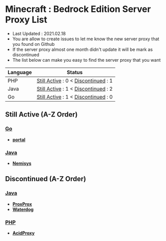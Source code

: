 # Minecraft : Bedrock Edition Server Proxy List
  - Last Updated : 2021.02.18
  - You are allow to create issues to let me know the new server proxy that you found on Github
  - If the server proxy almost one month didn't update it will be mark as discontinued
  - The list below can make you easy to find the server proxy that you want 
  
| Language | Status |
| ------ | ------ |
| PHP | [Still Active]() : 0 < [Discontinued]() : 1 |
| Java | [Still Active]() : 1 < [Discontinued]() : 2 |
| Go | [Still Active]() : 1 < [Discontinued]() : 0 |

## Still Active (A-Z Order)

### [Go]()
* __[portal](https://github.com/Paroxity/portal)__
 
### [Java]()
* __[Nemisys](https://github.com/CloudburstMC/Nemisys)__

## Discontinued (A-Z Order)

### [Java]()
* __[ProxProx](https://github.com/GamakCZ/ProxProx)__
* __[Waterdog](https://github.com/yesdog/Waterdog)__

### [PHP]()
* __[AcidProxy](https://github.com/AcidProxy/Acid)__
